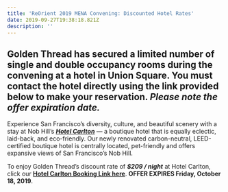 ```yaml
---
title: 'ReOrient 2019 MENA Convening: Discounted Hotel Rates'
date: 2019-09-27T19:38:18.821Z
description: ''
---
```

## Golden Thread has secured a limited number of single and double occupancy rooms during the convening at a hotel in Union Square. You must contact the hotel directly using the link provided below to make your reservation. _Please note the offer expiration date._

Experience San Francisco’s diversity, culture, and beautiful scenery with a stay at Nob Hill’s [_**Hotel Carlton**_](https://www.jdvhotels.com/hotels/california/san-francisco/hotel-carlton) _—_ a boutique hotel that is equally eclectic, laid-back, and eco-friendly. Our newly renovated carbon-neutral, LEED-certified boutique hotel is centrally located, pet-friendly and offers expansive views of San Francisco’s Nob Hill.

To enjoy Golden Thread’s discount rate of **_$209 / night_** at Hotel Carlton, click our [**Hotel Carlton Booking Link here**](https://gc.synxis.com/rez.aspx?Hotel=59679&Chain=25042&template=CAR&arrive=11/8/2019&depart=11/11/2019&adult=1&child=0&group=1911GOLDEN). **OFFER EXPIRES Friday, October 18, 2019**.
